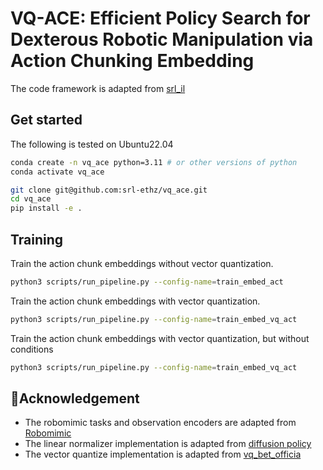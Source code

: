 # VQ-ACE: Efficient Policy Search for Dexterous Robotic Manipulation via Action Chunking Embedding

The code framework is adapted from [srl_il](https://github.com/srl-ethz/srl_il)

## Get started

The following is tested on Ubuntu22.04

```bash
conda create -n vq_ace python=3.11 # or other versions of python
conda activate vq_ace

git clone git@github.com:srl-ethz/vq_ace.git
cd vq_ace
pip install -e .
```

## Training


Train the action chunk embeddings without vector quantization.

```bash
python3 scripts/run_pipeline.py --config-name=train_embed_act
```

Train the action chunk embeddings with vector quantization.

```bash
python3 scripts/run_pipeline.py --config-name=train_embed_vq_act
```

Train the action chunk embeddings with vector quantization, but without conditions

```bash
python3 scripts/run_pipeline.py --config-name=train_embed_vq_act
```


## 🙏Acknowledgement
- The robomimic tasks and observation encoders are adapted from [Robomimic](https://github.com/ARISE-Initiative/robomimic)
- The linear normalizer implementation is adapted from [diffusion policy](https://github.com/real-stanford/diffusion_policy)
- The vector quantize implementation is adapted from [vq_bet_officia](https://github.com/jayLEE0301/vq_bet_official)


